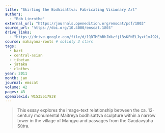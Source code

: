 ```yaml
---
title: "Skirting the Bodhisattva: Fabricating Visionary Art"
authors:
  - "Rob Linrothe"
external_url: "https://journals.openedition.org/emscat/pdf/1803"
source_url: "https://doi.org/10.4000/emscat.1803"
drive_links:
  - "https://drive.google.com/file/d/1QDTMEhRhJWkzfj1BsKPNELJyxt1xJ92L/view?usp=drivesdk"
course: mahayana-roots # solidly 3 stars
tags:
  - bart
  - central-asian
  - tibetan
  - jataka
  - clothes
year: 2011
month: jan
journal: emscat
volume: 42
pages: 43
openalexid: W1535517838
---
```


> This essay explores the image-text relationship between the ca.
> 12-century monumental Maitreya bodhisattva sculpture within a narrow tower in the village of Mangyu and passages from the Gaṇḍavyūha Sūtra.
